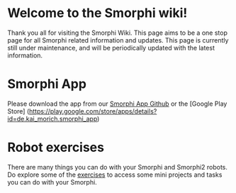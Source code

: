 # Welcome to the Smorphi wiki!

Thank you all for visiting the Smorphi Wiki. This page aims to be a one stop page for all Smorphi related information and updates. This page is currently still under maintenance, and will be periodically updated with the latest information. 

# Smorphi App

Please download the app from our [Smorphi App Github](https://github.com/WefaaRobotics/Smorphi-App-Android/tree/main/SimpleBluetoothTerminal-final/app/release) or the [Google Play Store] (https://play.google.com/store/apps/details?id=de.kai_morich.smorphi_app)

# Robot exercises

There are many things you can do with your Smorphi and Smorphi2 robots. Do explore some of the [exercises](https://github.com/WefaaRobotics/Smorphi/wiki/Robot-Exercises) to access some mini projects and tasks you can do with your Smorphi.

